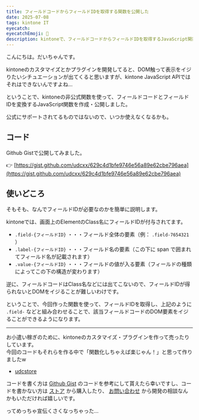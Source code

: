```yaml
---
title: フィールドコードからフィールドIDを取得する関数を公開した
date: 2025-07-08
tags: kintone IT
eyecatch: 
eyecatchEmoji: 🧰
description: kintoneで、フィールドコードからフィールドIDを取得するJavaScript関数をGithub Gistで公開しました。
---
```


こんにちは。だいちゃんです。

kintoneのカスタマイズとかプラグインを開発してると、DOM触って表示をイジりたいシチュエーションが出てくると思いますが、kintone JavaScript APIではそれはできないんですよね...

ということで、kintoneの非公式関数を使って、フィールドコードとフィールドIDを変換するJavaScript関数を作成・公開しました。

公式にサポートされてるものではないので、いつか使えなくなるかも。

## コード

Github Gistで公開してみました。

👉️ [https://gist.github.com/udcxx/629c4d1bfe9746e56a89e62cbe796aea](https://gist.github.com/udcxx/629c4d1bfe9746e56a89e62cbe796aea)

## 使いどころ

そもそも、なんでフィールドIDが必要なのかを簡単に説明します。

kintoneでは、画面上のElementのClass名にフィールドIDが付与されてます。

* `.field-{フィールドID}` ・・・フィールド全体の要素（例： `.field-7654321` ）
* `.label-{フィールドID}` ・・・フィールド名の要素（この下に span で囲まれてフィールド名が記載されます）
* `.value-{フィールドID}` ・・・フィールドの値が入る要素（フィールドの種類によってこの下の構造が変わります）

逆に、フィールドコードはClass名などには出てこないので、フィールドIDが得られないとDOMをイジることが難しいわけです。

ということで、今回作った関数を使って、フィールドIDを取得し、上記のように `.field-` などと組み合わせることで、該当フィールドコードのDOM要素をイジることができるようになります。

---

お小遣い稼ぎのために、kintoneのカスタマイズ・プラグインを作って売ったりしています。   
今回のコードもそれらを作る中で「関数化しちゃえば楽じゃん！」と思って作りましたw

* [udcstore](https://udcxx.stores.jp/)

コードを書く方は [Github Gist](https://gist.github.com/udcxx/629c4d1bfe9746e56a89e62cbe796aea) のコードを参考にして貰えたら幸いですし、コードを書かない方は [ストア](https://udcxx.stores.jp/) から購入したり、 [お問い合わせ](https://udcxx.me/contact/?sub=TOOL) から開発の相談なんかもいただければ嬉しいです。

ってめっちゃ宣伝くさくなっちゃった...